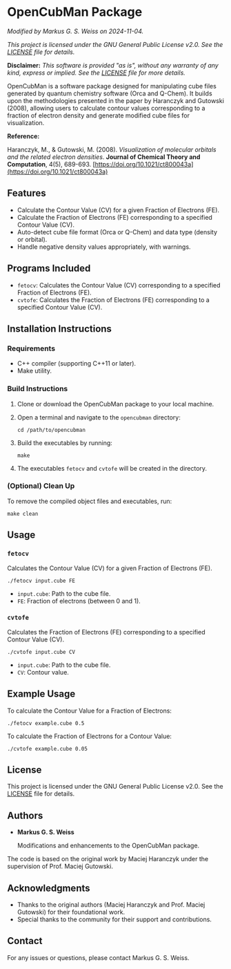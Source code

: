 # OpenCubMan Package

*Modified by Markus G. S. Weiss on 2024-11-04.*

*This project is licensed under the GNU General Public License v2.0. See the [LICENSE](LICENSE) file for details.*

**Disclaimer:** *This software is provided "as is", without any warranty of any kind, express or implied. See the [LICENSE](LICENSE) file for more details.*

OpenCubMan is a software package designed for manipulating cube files generated by quantum chemistry software (Orca and Q-Chem). It builds upon the methodologies presented in the paper by Haranczyk and Gutowski (2008), allowing users to calculate contour values corresponding to a fraction of electron density and generate modified cube files for visualization.

**Reference:**

Haranczyk, M., & Gutowski, M. (2008). *Visualization of molecular orbitals and the related electron densities*. **Journal of Chemical Theory and Computation**, 4(5), 689-693. [https://doi.org/10.1021/ct800043a](https://doi.org/10.1021/ct800043a)

## Features

- Calculate the Contour Value (CV) for a given Fraction of Electrons (FE).
- Calculate the Fraction of Electrons (FE) corresponding to a specified Contour Value (CV).
- Auto-detect cube file format (Orca or Q-Chem) and data type (density or orbital).
- Handle negative density values appropriately, with warnings.

## Programs Included

- `fetocv`: Calculates the Contour Value (CV) corresponding to a specified Fraction of Electrons (FE).
- `cvtofe`: Calculates the Fraction of Electrons (FE) corresponding to a specified Contour Value (CV).

## Installation Instructions

### Requirements

- C++ compiler (supporting C++11 or later).
- Make utility.

### Build Instructions

1. Clone or download the OpenCubMan package to your local machine.

2. Open a terminal and navigate to the `opencubman` directory:

   ```
   cd /path/to/opencubman
   ```

3. Build the executables by running:

   ```
   make
   ```

4. The executables `fetocv` and `cvtofe` will be created in the directory.

### (Optional) Clean Up

To remove the compiled object files and executables, run:

```
make clean
```

## Usage

### `fetocv`

Calculates the Contour Value (CV) for a given Fraction of Electrons (FE).

```
./fetocv input.cube FE
```

- `input.cube`: Path to the cube file.
- `FE`: Fraction of electrons (between 0 and 1).

### `cvtofe`

Calculates the Fraction of Electrons (FE) corresponding to a specified Contour Value (CV).

```
./cvtofe input.cube CV
```

- `input.cube`: Path to the cube file.
- `CV`: Contour value.

## Example Usage

To calculate the Contour Value for a Fraction of Electrons:

```
./fetocv example.cube 0.5
```

To calculate the Fraction of Electrons for a Contour Value:

```
./cvtofe example.cube 0.05
```

## License

This project is licensed under the GNU General Public License v2.0. See the [LICENSE](LICENSE) file for details.

## Authors

- **Markus G. S. Weiss**

  Modifications and enhancements to the OpenCubMan package.

The code is based on the original work by Maciej Haranczyk under the supervision of Prof. Maciej Gutowski.

## Acknowledgments

- Thanks to the original authors (Maciej Haranczyk and Prof. Maciej Gutowski) for their foundational work.
- Special thanks to the community for their support and contributions.

## Contact

For any issues or questions, please contact Markus G. S. Weiss.

